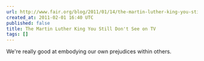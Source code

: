 ```yaml
---
url: http://www.fair.org/blog/2011/01/14/the-martin-luther-king-you-still-dont-see-on-tv/
created_at: 2011-02-01 16:40 UTC
published: false
title: The Martin Luther King You Still Don't See on TV
tags: []
---
```


We're really good at embodying our own prejudices within others.
